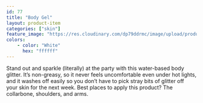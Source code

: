 ```yaml
---
id: 77
title: "Body Gel"
layout: product-item
categories: ["skin"]
feature_image: "https://res.cloudinary.com/dp79ddrmc/image/upload/products/bodyGel.jpg"
colors:
    - color: "White"
      hex: "ffffff"
---
```

Stand out and sparkle (literally) at the party with this water-based body glitter. It’s non-greasy, so it never feels uncomfortable even under hot lights, and it washes off easily so you don’t have to pick stray bits of glitter off your skin for the next week. Best places to apply this product? The collarbone, shoulders, and arms.